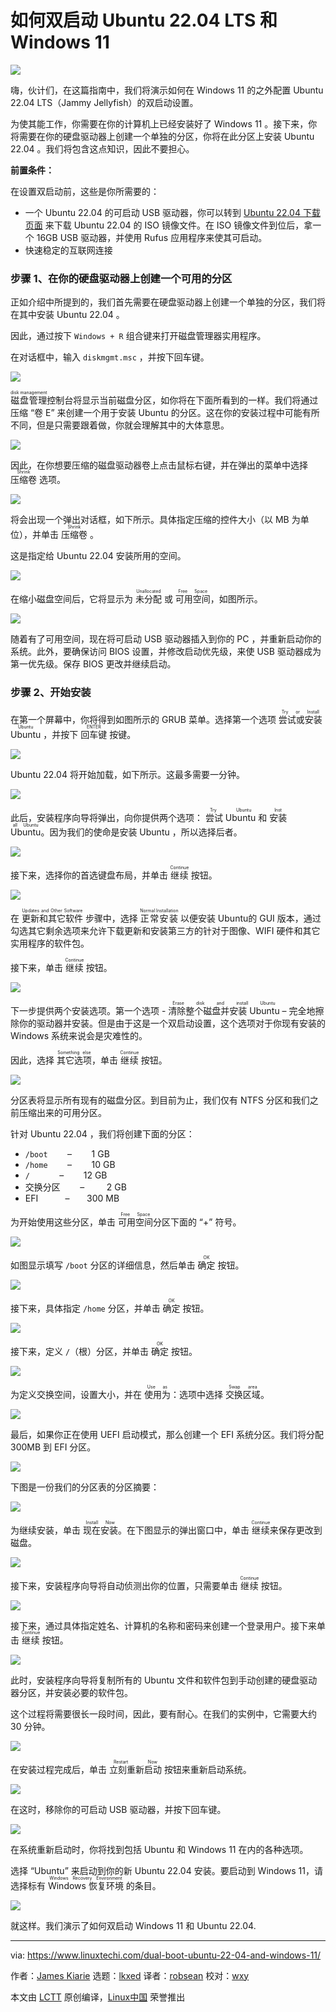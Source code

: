 [#]: subject: "How to Dual Boot Ubuntu 22.04 LTS and Windows 11"
[#]: via: "https://www.linuxtechi.com/dual-boot-ubuntu-22-04-and-windows-11/"
[#]: author: "James Kiarie https://www.linuxtechi.com/author/james/"
[#]: collector: "lkxed"
[#]: translator: "robsean"
[#]: reviewer: "wxy"
[#]: publisher: "wxy"
[#]: url: "https://linux.cn/article-14699-1.html"

如何双启动 Ubuntu 22.04 LTS 和 Windows 11
======

![](https://img.linux.net.cn/data/attachment/album/202206/12/110546fff10ck07e2p0z2f.jpg)

嗨，伙计们，在这篇指南中，我们将演示如何在 Windows 11 的之外配置 Ubuntu 22.04 LTS（Jammy Jellyfish）的双启动设置。

为使其能工作，你需要在你的计算机上已经安装好了 Windows 11 。接下来，你将需要在你的硬盘驱动器上创建一个单独的分区，你将在此分区上安装 Ubuntu 22.04 。我们将包含这点知识，因此不要担心。

**前置条件：**

在设置双启动前，这些是你所需要的：

* 一个 Ubuntu 22.04 的可启动 USB 驱动器，你可以转到 [Ubuntu 22.04 下载页面][1] 来下载 Ubuntu 22.04 的 ISO 镜像文件。在 ISO 镜像文件到位后，拿一个 16GB USB 驱动器，并使用 Rufus 应用程序来使其可启动。
* 快速稳定的互联网连接

### 步骤 1、在你的硬盘驱动器上创建一个可用的分区 

正如介绍中所提到的，我们首先需要在硬盘驱动器上创建一个单独的分区，我们将在其中安装 Ubuntu 22.04 。

因此，通过按下 `Windows + R` 组合键来打开磁盘管理器实用程序。

在对话框中，输入 `diskmgmt.msc` ，并按下回车键。

![][2]

<ruby>磁盘管理<rt>disk management</rt></ruby>控制台将显示当前磁盘分区，如你将在下面所看到的一样。我们将通过压缩 “卷 E” 来创建一个用于安装 Ubuntu 的分区。这在你的安装过程中可能有所不同，但是只需要跟着做，你就会理解其中的大体意思。

![][3]

因此，在你想要压缩的磁盘驱动器卷上点击鼠标右键，并在弹出的菜单中选择 <ruby>压缩卷<rt>Shrink</rt></ruby> 选项。

![][4]

将会出现一个弹出对话框，如下所示。具体指定压缩的控件大小（以 MB 为单位），并单击 <ruby>压缩卷<rt>Shrink</rt></ruby> 。

这是指定给 Ubuntu 22.04 安装所用的空间。

![][5]

在缩小磁盘空间后，它将显示为 <ruby>未分配<rt>Unallocated</rt></ruby> 或 <ruby>可用空间<rt>Free Space</rt></ruby>，如图所示。

![][6]

随着有了可用空间，现在将可启动 USB 驱动器插入到你的 PC ，并重新启动你的系统。此外，要确保访问 BIOS 设置，并修改启动优先级，来使 USB 驱动器成为第一优先级。保存 BIOS 更改并继续启动。

### 步骤 2、开始安装

在第一个屏幕中，你将得到如图所示的 GRUB 菜单。选择第一个选项 <ruby>尝试或安装 Ubuntu<rt>Try or Install Ubuntu</rt></ruby> ，并按下 <ruby>回车键<rt>ENTER</rt></ruby> 按键。

![][7]

Ubuntu 22.04 将开始加载，如下所示。这最多需要一分钟。

![][8]

此后，安装程序向导将弹出，向你提供两个选项： <ruby>尝试 Ubuntu<rt>Try Ubuntu</rt></ruby> 和 <ruby>安装 Ubuntu<rt>Install Ubuntu</rt></ruby>。因为我们的使命是安装 Ubuntu ，所以选择后者。

![][9]

接下来，选择你的首选键盘布局，并单击 <ruby>继续<rt>Continue</rt></ruby> 按钮。

![][10]

在 <ruby>更新和其它软件<rt>Updates and Other Software</rt></ruby> 步骤中，选择 <ruby>正常安装<rt>Normal Installation</rt></ruby> 以便安装 Ubuntu的 GUI 版本，通过勾选其它剩余选项来允许下载更新和安装第三方的针对于图像、WIFI 硬件和其它实用程序的软件包。

接下来，单击 <ruby>继续<rt>Continue</rt></ruby> 按钮。

![][11]

下一步提供两个安装选项。第一个选项 - <ruby>清除整个磁盘并安装 Ubuntu<rt>Erase disk and install Ubuntu</rt></ruby> – 完全地擦除你的驱动器并安装。但是由于这是一个双启动设置，这个选项对于你现有安装的 Windows 系统来说会是灾难性的。

因此，选择 <ruby>其它选项<rt>Something else</rt></ruby>，单击 <ruby>继续<rt>Continue</rt></ruby> 按钮。

![][12]

分区表将显示所有现有的磁盘分区。到目前为止，我们仅有 NTFS 分区和我们之前压缩出来的可用分区。

针对 Ubuntu 22.04 ，我们将创建下面的分区：

* `/boot`        –         1 GB
* `/home`        –        10 GB
* `/`            –        12 GB
* 交换分区        –         2 GB
* EFI            –       300 MB

为开始使用这些分区，单击 <ruby>可用空间<rt>Free Space</rt></ruby>分区下面的 “+” 符号。

![][13]

如图显示填写 `/boot` 分区的详细信息，然后单击 <ruby>确定<rt>OK</rt></ruby> 按钮。

![][14]

接下来，具体指定 `/home` 分区，并单击 <ruby>确定<rt>OK</rt></ruby> 按钮。

![][15]

接下来，定义 `/`（根）分区，并单击 <ruby>确定<rt>OK</rt></ruby> 按钮。

![][16]

为定义交换空间，设置大小，并在 <ruby>使用为<rt>Use as</rt></ruby>：选项中选择 <ruby>交换区域<rt>Swap area</rt></ruby>。

![][17]

最后，如果你正在使用 UEFI 启动模式，那么创建一个 EFI 系统分区。我们将分配 300MB 到 EFI 分区。

![][18]

下图是一份我们的分区表的分区摘要：

![][19]

为继续安装，单击 <ruby>现在安装<rt>Install Now</rt></ruby>。在下图显示的弹出窗口中，单击 <ruby>继续<rt>Continue</rt></ruby>来保存更改到磁盘。

![][20]

接下来，安装程序向导将自动侦测出你的位置，只需要单击 <ruby>继续<rt>Continue</rt></ruby> 按钮。

![][21]

接下来，通过具体指定姓名、计算机的名称和密码来创建一个登录用户。接下来单击 <ruby>继续<rt>Continue</rt></ruby> 按钮。

![][22]

此时，安装程序向导将复制所有的 Ubuntu 文件和软件包到手动创建的硬盘驱动器分区，并安装必要的软件包。

这个过程将需要很长一段时间，因此，要有耐心。在我们的实例中，它需要大约 30 分钟。

![][23]

在安装过程完成后，单击 <ruby>立刻重新启动<rt>Restart Now</rt></ruby> 按钮来重新启动系统。

![][24]

在这时，移除你的可启动 USB 驱动器，并按下回车键。

![][25]

在系统重新启动时，你将找到包括 Ubuntu 和 Windows 11 在内的各种选项。

选择 “Ubuntu” 来启动到你的新 Ubuntu 22.04 安装。要启动到 Windows 11，请选择标有 <ruby>Windows 恢复环境<rt>Windows Recovery Environment</rt></ruby> 的条目。

![][26]

就这样。我们演示了如何双启动 Windows 11 和 Ubuntu 22.04.

--------------------------------------------------------------------------------

via: https://www.linuxtechi.com/dual-boot-ubuntu-22-04-and-windows-11/

作者：[James Kiarie][a]
选题：[lkxed][b]
译者：[robsean](https://github.com/robsean)
校对：[wxy](https://github.com/wxy)

本文由 [LCTT](https://github.com/LCTT/TranslateProject) 原创编译，[Linux中国](https://linux.cn/) 荣誉推出

[a]: https://www.linuxtechi.com/author/james/
[b]: https://github.com/lkxed
[1]: https://releases.ubuntu.com/22.04/
[2]: https://www.linuxtechi.com/wp-content/uploads/2022/05/diskmgmt-msc-command-windows11.png
[3]: https://www.linuxtechi.com/wp-content/uploads/2022/05/Disk-Management-Console-Windows11.png
[4]: https://www.linuxtechi.com/wp-content/uploads/2022/05/Shrink-Volume-Windows11.png
[5]: https://www.linuxtechi.com/wp-content/uploads/2022/05/Shrink-Volume-Size-Windows11.png
[6]: https://www.linuxtechi.com/wp-content/uploads/2022/05/Free-Space-Disk-Management-Console-Windows11.png
[7]: https://www.linuxtechi.com/wp-content/uploads/2022/05/Select-Install-Ubuntu-Linux.png
[8]: https://www.linuxtechi.com/wp-content/uploads/2022/05/Ubuntu-22-04-Loading-Screen.png
[9]: https://www.linuxtechi.com/wp-content/uploads/2022/05/Choose-Install-Ubuntu-Linux.png
[10]: https://www.linuxtechi.com/wp-content/uploads/2022/05/Keyboard-Layout-Ubuntu-22-04.png
[11]: https://www.linuxtechi.com/wp-content/uploads/2022/05/Normal-Installation-Option-During-Ubuntu-22-04-Installation.png
[12]: https://www.linuxtechi.com/wp-content/uploads/2022/05/Something-else-ubuntu-installation.png
[13]: https://www.linuxtechi.com/wp-content/uploads/2022/05/Select-Free-Space-for-Ubuntu-22-04-Installation.png
[14]: https://www.linuxtechi.com/wp-content/uploads/2022/05/Boot-Partition-Ubuntu-22-04-LTS.png
[15]: https://www.linuxtechi.com/wp-content/uploads/2022/05/Home-Partition-For-Ubuntu-22-04.png
[16]: https://www.linuxtechi.com/wp-content/uploads/2022/05/Root-Partition-For-Ubuntu-22-04.png
[17]: https://www.linuxtechi.com/wp-content/uploads/2022/05/Swap-Area-Ubuntu-22-04.png
[18]: https://www.linuxtechi.com/wp-content/uploads/2022/05/EFI-System-Partition-Ubuntu-22-04.png
[19]: https://www.linuxtechi.com/wp-content/uploads/2022/05/Install-Now-Ubuntu-22-04.png
[20]: https://www.linuxtechi.com/wp-content/uploads/2022/05/Write-Changes-Disk-Ubuntu-22-04.png
[21]: https://www.linuxtechi.com/wp-content/uploads/2022/05/Location-for-Ubuntu-22-04-Installation.png
[22]: https://www.linuxtechi.com/wp-content/uploads/2022/05/UserName-Hostname-Ubuntu-22-04-lts-Installation.png
[23]: https://www.linuxtechi.com/wp-content/uploads/2022/05/Installation-Progress-Ubuntu-22-04.png
[24]: https://www.linuxtechi.com/wp-content/uploads/2022/05/Restart-After-Ubuntu-22-04-LTS-Installation.png
[25]: https://www.linuxtechi.com/wp-content/uploads/2022/05/Remove-Installation-Media-after-Ubuntu-22-04-Installation.png
[26]: https://www.linuxtechi.com/wp-content/uploads/2022/05/Dual-Boot-Grub-Bootloader-Screen-Ubuntu-22-04.png
